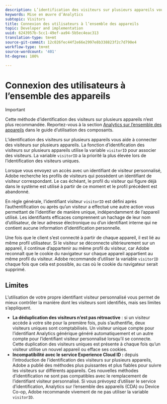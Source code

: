 ```yaml
---
description: L’identification des visiteurs sur plusieurs appareils vous aide à connecter des visiteurs sur plusieurs appareils. La fonction d’identification des visiteurs sur plusieurs périphériques utilise la variable d’identifiant visiteur, s.visitorID, pour associer des visiteurs.
keywords: Mise en œuvre d’Analytics
subtopic: Visitors
title: Connexion des utilisateurs à l’ensemble des appareils
topic: Developer and implementation
uuid: 6243957b-5cc1-49ef-aa94-5b5ec4eac313
translation-type: tm+mt
source-git-commit: 12c026fec44f2e66e2997e8b338823f2c7d790e4
workflow-type: tm+mt
source-wordcount: '401'
ht-degree: 100%

---
```



# Connexion des utilisateurs à l’ensemble des appareils

>[!IMPORTANT]
>
>Cette méthode d’identification des visiteurs sur plusieurs appareils n’est plus recommandée. Reportez-vous à la section [Analytics sur l’ensemble des appareils](/help/components/cda/overview.md) dans le guide d’utilisation des composants.

L’identification des visiteurs sur plusieurs appareils vous aide à connecter des visiteurs sur plusieurs appareils. La fonction d’identification des visiteurs sur plusieurs appareils utilise la variable `visitorID` pour associer des visiteurs. La variable `visitorID` a la priorité la plus élevée lors de l’identification des visiteurs uniques.

Lorsque vous envoyez un accès avec un identifiant de visiteur personnalisé, Adobe recherche les profils de visiteurs qui possèdent un identifiant de visiteur correspondant. Le cas échéant, le profil du visiteur qui figure déjà dans le système est utilisé à partir de ce moment et le profil précédent est abandonné.

En règle générale, l’identifiant visiteur `visitorID` est défini après l’authentification ou après qu’un visiteur a effectué une autre action vous permettant de l’identifier de manière unique, indépendamment de l’appareil utilisé. Les identifiants efficaces comprennent un hachage de leur nom d’utilisateur, de leur adresse électronique ou d’un identifiant interne qui ne contient aucune information d’identification personnelle.

Une fois que le client s’est connecté à partir de chaque appareil, il est lié au même profil utilisateur. Si le visiteur se déconnecte ultérieurement sur un appareil, il continue d’appartenir au même profil du visiteur, car Adobe reconnaît que le cookie du navigateur sur chaque appareil appartient au même profil du visiteur. Adobe recommande d’utiliser la variable `visitorID` chaque fois que cela est possible, au cas où le cookie du navigateur serait supprimé.

## Limites

L’utilisation de votre propre identifiant visiteur personnalisé vous permet de mieux contrôler la manière dont les visiteurs sont identifiés, mais ses limites s’appliquent.

* **La déduplication des visiteurs n’est pas rétroactive** : si un visiteur accède à votre site pour la première fois, puis s’authentifie, deux visiteurs uniques sont comptabilisés. Un visiteur unique compte pour l’identifiant Analytics générique généré automatiquement et un autre compte pour l’identifiant visiteur personnalisé lorsqu’il se connecte. Cette duplication des visiteurs uniques est présente à chaque fois qu’un visiteur utilise un nouvel appareil ou efface ses cookies.
* **Incompatibilité avec le service Experience Cloud ID :** depuis l’introduction de l’identification des visiteurs sur plusieurs appareils, Adobe a publié des méthodes plus puissantes et plus fiables pour suivre les visiteurs sur différents appareils. Ces nouvelles méthodes d’identification ne sont pas compatibles avec le remplacement de l’identifiant visiteur personnalisé. Si vous prévoyez d’utiliser le service d’identification, Analytics sur l’ensemble des appareils (CDA) ou Device Co-op, Adobe recommande vivement de ne pas utiliser la variable `visitorID`.

